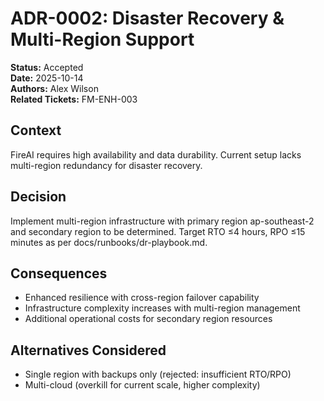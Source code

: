 # ADR-0002: Disaster Recovery & Multi-Region Support
**Status:** Accepted  
**Date:** 2025-10-14  
**Authors:** Alex Wilson  
**Related Tickets:** FM-ENH-003

## Context
FireAI requires high availability and data durability. Current setup lacks multi-region redundancy for disaster recovery.

## Decision
Implement multi-region infrastructure with primary region ap-southeast-2 and secondary region to be determined.
Target RTO ≤4 hours, RPO ≤15 minutes as per docs/runbooks/dr-playbook.md.

## Consequences
- Enhanced resilience with cross-region failover capability
- Infrastructure complexity increases with multi-region management
- Additional operational costs for secondary region resources

## Alternatives Considered
- Single region with backups only (rejected: insufficient RTO/RPO)
- Multi-cloud (overkill for current scale, higher complexity)
